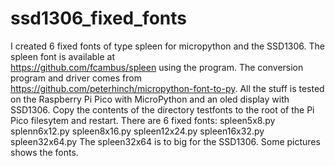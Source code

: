 # ssd1306_fixed_fonts
I created 6 fixed fonts of type spleen for micropython and the SSD1306.
The spleen font is available at  
https://github.com/fcambus/spleen using the program.
The conversion program and driver comes from
https://github.com/peterhinch/micropython-font-to-py.
All the stuff is tested on the Raspberry Pi Pico with
MicroPython and an oled display with SSD1306.
Copy the contents of the directory testfonts to the root
of the Pi Pico filesytem and restart.
There are 6 fixed fonts:
spleen5x8.py
splenn6x12.py
spleen8x16.py
spleen12x24.py
spleen16x32.py
spleen32x64.py
The spleen32x64 is to big for the SSD1306.
Some pictures shows the fonts.
